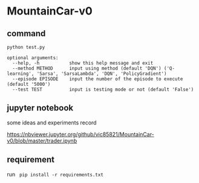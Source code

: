 # MountainCar-v0

## command
`python test.py`

```
optional arguments:
  --help, -h           show this help message and exit
  --method METHOD      input using method (default 'DQN') ('Q-learning', 'Sarsa', 'SarsaLambda', 'DQN', 'PolicyGradient')
  --episode EPISODE    input the number of the episode to execute (default '5000')
  --test TEST          input is testing mode or not (default 'False')
```

## jupyter notebook
some ideas and experiments record

https://nbviewer.jupyter.org/github/vic85821/MountainCar-v0/blob/master/trader.ipynb

## requirement
run ` pip install -r requirements.txt`
